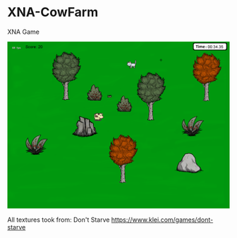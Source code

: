 # XNA-CowFarm
XNA Game 

![ScreenShot](https://github.com/Andrey1337/XNA-CowFarm/blob/master/CowFarm/CowFarmContent/game.png)

All textures took from: Don't Starve 
https://www.klei.com/games/dont-starve

